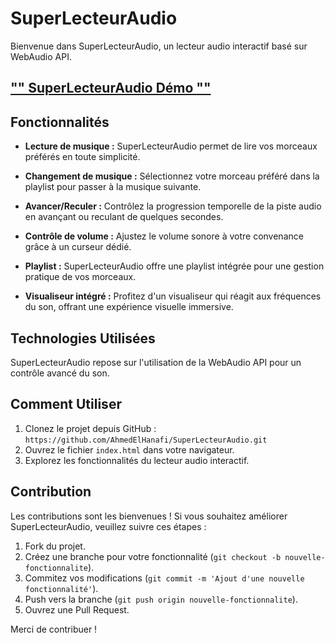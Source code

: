 # SuperLecteurAudio

Bienvenue dans SuperLecteurAudio, un lecteur audio interactif basé sur WebAudio API.

## ["" SuperLecteurAudio Démo ""](https://ahmedelhanafi.github.io/SuperLecteurAudio/)

## Fonctionnalités

- **Lecture de musique :** SuperLecteurAudio permet de lire vos morceaux préférés en toute simplicité.
  
- **Changement de musique :** Sélectionnez votre morceau préféré dans la playlist pour passer à la musique suivante.

- **Avancer/Reculer :** Contrôlez la progression temporelle de la piste audio en avançant ou reculant de quelques secondes.

- **Contrôle de volume :** Ajustez le volume sonore à votre convenance grâce à un curseur dédié.

- **Playlist :** SuperLecteurAudio offre une playlist intégrée pour une gestion pratique de vos morceaux.

- **Visualiseur intégré :** Profitez d'un visualiseur qui réagit aux fréquences du son, offrant une expérience visuelle immersive.

## Technologies Utilisées

SuperLecteurAudio repose sur l'utilisation de la WebAudio API pour un contrôle avancé du son.

## Comment Utiliser

1. Clonez le projet depuis GitHub : `https://github.com/AhmedElHanafi/SuperLecteurAudio.git`
2. Ouvrez le fichier `index.html` dans votre navigateur.
3. Explorez les fonctionnalités du lecteur audio interactif.

## Contribution

Les contributions sont les bienvenues ! Si vous souhaitez améliorer SuperLecteurAudio, veuillez suivre ces étapes :

1. Fork du projet.
2. Créez une branche pour votre fonctionnalité (`git checkout -b nouvelle-fonctionnalite`).
3. Commitez vos modifications (`git commit -m 'Ajout d'une nouvelle fonctionnalité'`).
4. Push vers la branche (`git push origin nouvelle-fonctionnalite`).
5. Ouvrez une Pull Request.

Merci de contribuer !